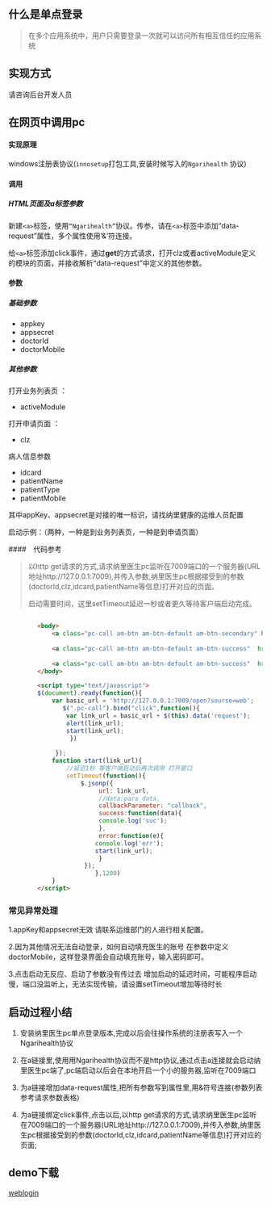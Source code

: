 
## 什么是单点登录

> 在多个应用系统中，用户只需要登录一次就可以访问所有相互信任的应用系统

## 实现方式

请咨询后台开发人员

## 在网页中调用pc

#### 实现原理

windows注册表协议(`innosetup`打包工具,安装时候写入的`Ngarihealth` 协议)


#### 调用

##### HTML页面及a标签参数
新建`<a>`标签，使用`“Ngarihealth”`协议。传参，请在`<a>`标签中添加“data-request”属性，多个属性使用‘&’符连接。

给`<a>`标签添加click事件，通过**get**的方式请求，打开clz或者activeModule定义的模块的页面，并接收解析“data-request”中定义的其他参数。

#### 参数

##### 基础参数
- appkey
- appsecret 
- doctorId
- doctorMobile

##### 其他参数 
打开业务列表页 ：

- activeModule

打开申请页面 ：

- clz

病人信息参数

- idcard
- patientName
- patientType
- patientMobile


其中appKey、appsecret是对接的唯一标识，请找纳里健康的运维人员配置

启动示例：（两种，一种是到业务列表页，一种是到申请页面）

####　代码参考

> 以http get请求的方式,请求纳里医生pc监听在7009端口的一个服务器(URL地址http://127.0.0.1:7009),并传入参数,纳里医生pc根据接受到的参数(doctorId,clz,idcard,patientName等信息)打开对应的页面。
> 
> 启动需要时间，这里setTimeout延迟一秒或者更久等待客户端启动完成。


```html

		<body>
			<a class="pc-call am-btn am-btn-default am-btn-secondary" href="Ngarihealth:" data-request="&appkey=wanda&appsecret=ZWXxk3k7H4d0KaRn&clz=eh.bus.web.cloud.wizard.Wizard&orgName=&doctorName=&idcard=420100199310266133&patientName=%E5%AD%99%E9%A3%9E&patientType=1&patientMobile=18974776381&doctorId=441371413_90">云门诊</a>			
			
			<a class="pc-call am-btn am-btn-default am-btn-success"  href="Ngarihealth:" data-request="&appkey=Test&appsecret=H977NTnkmq68CDTT&activeModule=4&doctorId=15868186758&doctorMobile=15868186758">会诊</a>
			
			<a class="pc-call am-btn am-btn-default am-btn-success"  href="Ngarihealth:" data-request="&appkey=Test&appsecret=H977NTnkmq68CDTT&activeModule=4&clz=eh.bus.web.meet.MeetContentForm&meetClinicId=21550&doctorId=15868186758&doctorMobile=15868186758">会诊单</a>
		</body>

		<script type="text/javascript">
		$(document).ready(function(){
			var basic_url = 'http://127.0.0.1:7009/open?sourse=web';
		       $(".pc-call").bind("click",function(){
				var link_url = basic_url + $(this).data('request');
				alert(link_url);
				start(link_url);
			     })
			     
		     });
			function start(link_url){		
				//延迟1秒 等客户端启动后再次调用 打开窗口
				setTimeout(function(){
					$.jsonp({
					     url: link_url,
					     //data:para_data,
					     callbackParameter: "callback",
					     success:function(data){
					     console.log('suc');
					     },
					     error:function(e){
						console.log('err');
						start(link_url);
					     }
					 });			
						},1200)	
			}
		</script>
```

### 常见异常处理

1.appKey和appsecret无效
请联系运维部门的人进行相关配置。

2.因为其他情况无法自动登录，如何自动填充医生的账号
在参数中定义doctorMobile，这样登录界面会自动填充账号，输入密码即可。

3.点击启动无反应、启动了参数没有传过去
增加启动的延迟时间，可能程序启动慢，端口没监听上，无法实现传输，请设置setTimeout增加等待时长

## 启动过程小结


1. 安装纳里医生pc单点登录版本,完成以后会往操作系统的注册表写入一个 Ngarihealth协议

2. 在a链接里,使用用Ngarihealth协议而不是http协议,通过点击a连接就会启动纳里医生pc端了,pc端启动以后会在本地开启一个小的服务器,监听在7009端口

3. 为a链接增加data-request属性,把所有参数写到属性里,用&符号连接(参数列表参考请求参数表格)

4. 为a链接绑定click事件,点击以后,以http get请求的方式,请求纳里医生pc监听在7009端口的一个服务器(URL地址http://127.0.0.1:7009),并传入参数,纳里医生pc根据接受到的参数(doctorId,clz,idcard,patientName等信息)打开对应的页面;

## demo下载

[weblogin](/resourse/weblogin.zip "weblogin.zip")